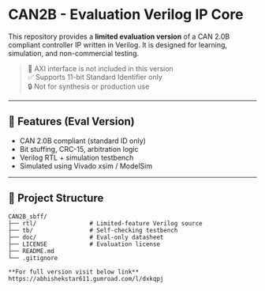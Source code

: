 # CAN2B - Evaluation Verilog IP Core

This repository provides a **limited evaluation version** of a CAN 2.0B compliant controller IP written in Verilog. It is designed for learning, simulation, and non-commercial testing.

> 🚫 AXI interface is not included in this version  
> ✅ Supports 11-bit Standard Identifier only  
> 🔒 Not for synthesis or production use

---

## 🚀 Features (Eval Version)
- CAN 2.0B compliant (standard ID only)
- Bit stuffing, CRC-15, arbitration logic
- Verilog RTL + simulation testbench
- Simulated using Vivado xsim / ModelSim

---

## 📁 Project Structure
```text
CAN2B_sbff/
├── rtl/               # Limited-feature Verilog source
├── tb/                # Self-checking testbench
├── doc/               # Eval-only datasheet
├── LICENSE            # Evaluation license
├── README.md
└── .gitignore

**For full version visit below link**
https://abhishekstar611.gumroad.com/l/dxkqpj
